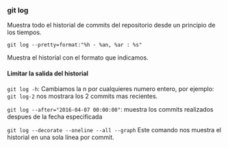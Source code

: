 ### git log
Muestra todo el historial de commits del repositorio desde un principio de los tiempos.

`git log --pretty=format:"%h - %an, %ar : %s"`

Muestra el historial con el formato que indicamos.
#### Limitar la salida del historial

`git log -h`: Cambiamos la n por cualquieres numero entero, por ejemplo: `git log-2` nos mostrara los 2 commits mas recientes.

`git log --after="2016-04-07 00:00:00"`: muestra los commits realizados despues de la fecha especificada

`git log --decorate --oneline --all --graph`
Este comando nos muestra el historial en una sola línea por commit.